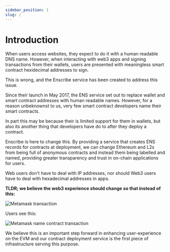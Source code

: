 ```yaml
---
sidebar_position: 1
slug: /
---
```


# Introduction

When users access websites, they expect to do it with a human readable DNS name. However, when interacting with web3 apps and signing transactions from their wallets, users are presented with meaningless smart contract hexidecimal addresses to sign.


This is wrong, and the Enscribe service has been created to address this issue.

Since their launch in May 2017, the ENS service set out to replace wallet and smart contract addresses with human readable names. However, for a reason unbeknownst to us, very few smart contract developers name their smart contracts.

In part this may be because their is limited support for them in wallets, but also its another thing that developers have do to after they deploy a contract.

Enscribe is here to change this. By providing a service that creates ENS records for contracts at deployment, we can change Ethereum and L2s from being full of anonymous contracts and instead them being labelled and named, providing greater transparency and trust in on-chain applications for users.

Web users don't have to deal with IP addresses, nor should Web3 users have to deal with hexadecimal addresses in apps.

**TLDR; we believe the web3 experience should change so that instead of this:**

![Metamask transaction](/img/metamask-tx.png)

Users see this:

![Metamask name contract transaction](/img/metamask-enscribed-tx.png)

We believe this is an important step forward in enhancing user-experience on the EVM and our contract deployment service is the first piece of infrastructure serving this purpose.

